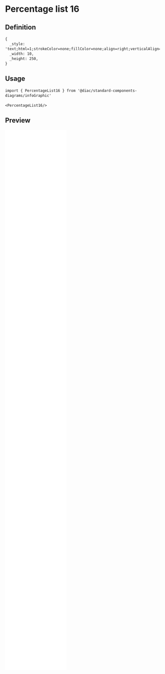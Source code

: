# Percentage list 16

## Definition

```
{
  _style: 'text;html=1;strokeColor=none;fillColor=none;align=right;verticalAlign=middle;whiteSpace=wrap;rounded=0;shadow=0;fontSize=18;spacingRight=10;',
  _width: 10,
  _height: 250,
}
```

## Usage

```
import { PercentageList16 } from '@diac/standard-components-diagrams/infoGraphic'

<PercentageList16/>
```

## Preview

<img src="./percentage-list-16.png" width="200"/>
